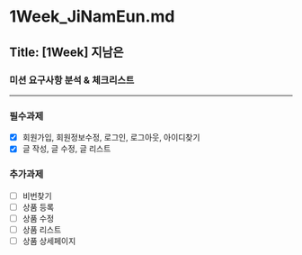 # 1Week_JiNamEun.md

## Title: [1Week] 지남은

### 미션 요구사항 분석 & 체크리스트

---
### 필수과제
- [x] 회원가입, 회원정보수정, 로그인, 로그아웃, 아이디찾기
- [x] 글 작성, 글 수정, 글 리스트

### 추가과제
- [ ] 비번찾기
- [ ] 상품 등록
- [ ] 상품 수정
- [ ] 상품 리스트
- [ ] 상품 상세페이지